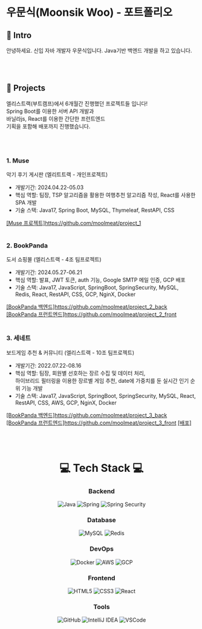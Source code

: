 # 우문식(Moonsik Woo) - 포트폴리오

<h2>👋 Intro</h2>
<p>안녕하세요. 신입 자바 개발자 우문식입니다. Java기반 백엔드 개발을 하고 있습니다.</p>
<br><br>
<h2>📝 Projects</h2>
<p>엘리스트랙(부트캠프)에서 6개월간 진행했던 프로젝트들 입니다!<br>Spring Boot를 이용한 서버 API 개발과 <br>바닐라js, React를 이용한 간단한 프런트엔드 <br>기획을 포함해 배포까지 진행했습니다.</p>
<br><br>
<h3>1. Muse</h3>
<p>악기 후기 게시판 (엘리트트랙 - 개인프로젝트)</p>
<ul>
  <li>개발기간: 2024.04.22-05.03</li>
  <li>핵심 역할: 팀장, TSP 알고리즘을 활용한 여행추천 알고리즘 작성, React를 사용한 SPA 개발</li>
  <li>기술 스택: Java17, Spring Boot, MySQL, Thymeleaf, RestAPI, CSS</li>
</ul>
<a href="https://github.com/moolmeat/project_1">[Muse 프로젝트]https://github.com/moolmeat/project_1</a>
<br><br>
<h3>2. BookPanda</h3>
<p>도서 쇼핑몰 (엘리스트랙 - 4조 팀프로젝트)</p>
<ul>
  <li>개발기간: 2024.05.27-06.21</li>
  <li>핵심 역할: 발표, JWT 토큰, auth 기능, Google SMTP 메일 인증, GCP 배포</li>
  <li>기술 스택: Java17, JavaScript, SpringBoot, SpringSecurity, MySQL, <br>Redis, React, RestAPI, CSS, GCP, NginX, Docker</li>
</ul>
<a href="https://github.com/moolmeat/project_2_back">[BookPanda 백엔드]https://github.com/moolmeat/project_2_back</a>
<a href="https://github.com/moolmeat/project_2_front">[BookPanda 프런트엔드]https://github.com/moolmeat/project_2_front</a>
<br><br>
<h3>3. 세네트 </h3>
<p>보드게임 추천 & 커뮤니티 (엘리스트랙 - 10조 팀프로젝트)</p>
<ul>
  <li>개발기간: 2022.07.22-08.16</li>
  <li>핵심 역할: 팀장, 회원별 선호하는 장르 수집 및 데이터 처리, <br>하이브리드 필터링을 이용한 장르별 게임 추천, date에 가중치를 둔 실시간 인기 순위 기능 개발</li>
  <li>기술 스택: Java17, JavaScript, SpringBoot, SpringSecurity, MySQL, React,<br>RestAPI, CSS, AWS, GCP, NginX, Docker</li>
</ul>
<a href="https://github.com/moolmeat/project_3_back">[BookPanda 백엔드]https://github.com/moolmeat/project_3_back</a>
<a href="https://github.com/moolmeat/project_3_front">[BookPanda 프런트엔드]https://github.com/moolmeat/project_3_front</a>
<a href="http://kdt-cloud-3-team10-final.elicecoding.com/">[배포]</a>
<br><br><br><br>
<h1 align="center">💻 Tech Stack 💻</h1>

<h3 align="center">Backend</h3>
<p align="center">
  <img src="https://img.shields.io/badge/Java-ED8B00?style=for-the-badge&logo=openjdk&logoColor=white" alt="Java"/>
  <img src="https://img.shields.io/badge/Spring-6DB33F?style=for-the-badge&logo=spring&logoColor=white" alt="Spring"/>
  <img src="https://img.shields.io/badge/Spring_Security-6DB33F?style=for-the-badge&logo=Spring-Security&logoColor=white" alt="Spring Security"/>
</p>

<h3 align="center">Database</h3>
<p align="center">
  <img src="https://img.shields.io/badge/MySQL-00000F?style=for-the-badge&logo=mysql&logoColor=white" alt="MySQL"/>
  <img src="https://img.shields.io/badge/redis-%23DD0031.svg?&style=for-the-badge&logo=redis&logoColor=white" alt="Redis"/>
</p>

<h3 align="center">DevOps</h3>
<p align="center">
  <img src="https://img.shields.io/badge/docker-%230db7ed.svg?style=for-the-badge&logo=docker&logoColor=white" alt="Docker"/>
  <img src="https://img.shields.io/badge/Amazon_AWS-FF9900?style=for-the-badge&logo=amazonaws&logoColor=white" alt="AWS"/>
  <img src="https://img.shields.io/badge/Google_Cloud-4285F4?style=for-the-badge&logo=google-cloud&logoColor=white" alt="GCP"/>
</p>

<h3 align="center">Frontend</h3>
<p align="center">
  <img src="https://img.shields.io/badge/HTML-239120?style=for-the-badge&logo=html5&logoColor=white" alt="HTML5"/>
  <img src="https://img.shields.io/badge/CSS-239120?&style=for-the-badge&logo=css3&logoColor=white" alt="CSS3"/>
  <img src="https://img.shields.io/badge/React-20232A?style=for-the-badge&logo=react&logoColor=61DAFB" alt="React"/>
</p>

<h3 align="center">Tools</h3>
<p align="center">
  <img src="https://img.shields.io/badge/GitHub-100000?style=for-the-badge&logo=github&logoColor=white" alt="GitHub"/>
  <img src="https://img.shields.io/badge/IntelliJ_IDEA-000000.svg?style=for-the-badge&logo=intellij-idea&logoColor=white" alt="IntelliJ IDEA"/>
  <img src="https://img.shields.io/badge/Made%20for-VSCode-1f425f.svg" alt="VSCode"/>
</p>
